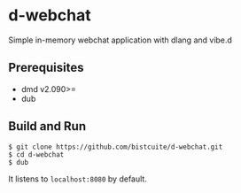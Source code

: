 # d-webchat
Simple in-memory webchat application with dlang and vibe.d

## Prerequisites
- dmd v2.090>=
- dub

## Build and Run
```
$ git clone https://github.com/bistcuite/d-webchat.git
$ cd d-webchat
$ dub
```
It listens to `localhost:8080` by default.
